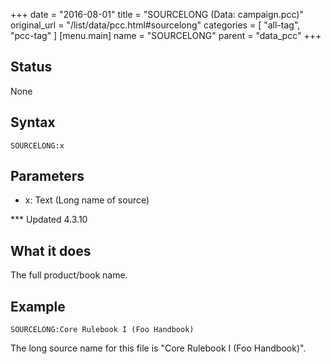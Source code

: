 +++
date = "2016-08-01"
title = "SOURCELONG (Data: campaign.pcc)"
original_url = "/list/data/pcc.html#sourcelong"
categories = [ "all-tag", "pcc-tag" ]
[menu.main]
    name = "SOURCELONG"
    parent = "data_pcc"
+++

## Status

None

## Syntax

`SOURCELONG:x`

## Parameters

-   x: Text (Long name of source)



<span id="sourcelong"></span> \*\*\* Updated 4.3.10

What it does
------------

The full product/book name.

Example
-------

`SOURCELONG:Core Rulebook I (Foo Handbook)`

The long source name for this file is "Core Rulebook I (Foo Handbook)".

